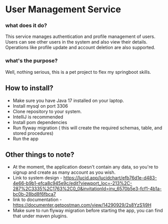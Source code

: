 # User Management Service
### what does it do?
This service manages authentication and profile management of users. Users can see other users in the system and also view their details.
Operations like profile update and account deletion are also supported.

### what's the purpose?
Well, nothing serious, this is a pet project to flex my springboot skills.

## How to install?
- Make sure you have Java 17 installed on your laptop.
- Install mysql on port 3306
- Clone repository to your system.
- IntelliJ is recommended
- Install pom dependencies
- Run flyway migration ( this will create the required schemas, table, and stored procedures)
- Run the app

## Other things to note?
- At the moment, the application doesn't contain any data, so you're to signup and create as many account as you wish.
- Link to system design - https://lucid.app/lucidchart/efb76d1e-d483-4e66-b9b1-efca8c945e9c/edit?viewport_loc=-213%2C-287%2C3335%2C1763%2C0_0&invitationId=inv_6570b5e3-fcf1-4b1a-bc0b-28bd8f6fbca7
- link to documentation - https://documenter.getpostman.com/view/14290929/2s8YzS1j9H
- Make sure to run flyway migration before starting the app, you can find that under maven plugins.